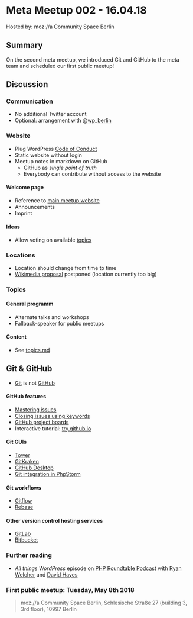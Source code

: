 # Meta Meetup 002 - 16.04.18

Hosted by: moz://a Community Space Berlin

## Summary

On the second meta meetup, we introduced Git and GitHub to the meta team and scheduled our first public meetup!

## Discussion

### Communication

* No additional Twitter account
* Optional: arrangement with [@wp_berlin](https://twitter.com/wp_berlin)

### Website

* Plug WordPress [Code of Conduct](https://make.wordpress.org/community/handbook/meetup-organizer/resources/code-of-conduct/)
* Static website without login
* Meetup notes in markdown on GitHub
    * GitHub as _single point of truth_
    * Everybody can contribute without access to the website

#### Welcome page

* Reference to [main meetup website](https://wpmeetup-berlin.de/)
* Announcements
* Imprint

#### Ideas

* Allow voting on available [topics](https://github.com/wp-berlin/tech-meeting-minutes/blob/master/topics.md)

### Locations

* Location should change from time to time
* [Wikimedia proposal](https://github.com/wp-berlin/planung/issues/11) postponed (location currently too big)

### Topics

#### General programm

* Alternate talks and workshops
* Fallback-speaker for public meetups

#### Content

* See [topics.md](https://github.com/wp-berlin/tech-meeting-minutes/blob/master/topics.md)

## Git & GitHub

* [Git](https://git-scm.com/) is not [GitHub](https://github.com/)

#### GitHub features

* [Mastering issues](https://guides.github.com/features/issues/)
* [Closing issues using keywords](https://help.github.com/articles/closing-issues-using-keywords/)
* [GitHub project boards](https://help.github.com/articles/about-project-boards/)
* Interactive tutorial: [try.github.io](https://try.github.io/)

#### Git GUIs

* [Tower](https://www.git-tower.com/)
* [GitKraken](https://www.gitkraken.com/)
* [GitHub Desktop](https://desktop.github.com/)
* [Git integration in PhpStorm](https://www.jetbrains.com/help/phpstorm/using-git-integration.html)

#### Git workflows

* [Gitflow](https://www.atlassian.com/git/tutorials/comparing-workflows/gitflow-workflow)
* [Rebase](https://www.atlassian.com/git/tutorials/rewriting-history/git-rebase)

#### Other version control hosting services

* [GitLab](https://about.gitlab.com/)
* [Bitbucket](https://bitbucket.org/)

### Further reading

* _All things WordPress_ episode on [PHP Roundtable Podcast](https://www.phproundtable.com/) with [Ryan Welcher](https://twitter.com/ryanwelcher) and [David Hayes](https://twitter.com/davidbhayes)

### First public meetup: Tuesday, May 8th 2018
> moz://a Community Space Berlin, 
> Schlesische Straße 27 (building 3, 3rd floor), 
> 10997 Berlin
